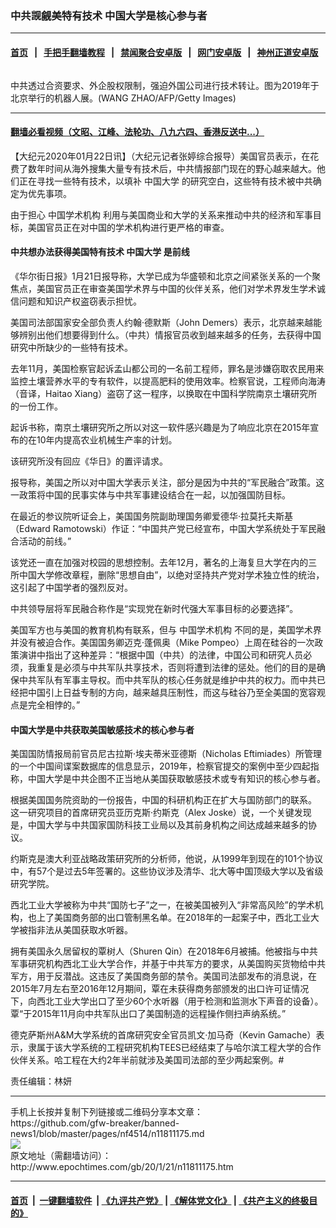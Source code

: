 ### 中共觊觎美特有技术 中国大学是核心参与者
------------------------

#### [首页](https://github.com/gfw-breaker/banned-news1/blob/master/README.md) &nbsp;&nbsp;|&nbsp;&nbsp; [手把手翻墙教程](https://github.com/gfw-breaker/guides/wiki) &nbsp;&nbsp;|&nbsp;&nbsp; [禁闻聚合安卓版](https://github.com/gfw-breaker/bn-android) &nbsp;&nbsp;|&nbsp;&nbsp; [网门安卓版](https://github.com/oGate2/oGate) &nbsp;&nbsp;|&nbsp;&nbsp; [神州正道安卓版](https://github.com/SzzdOgate/update) 



<div><img alt="" class="aligncenter wp-post-image" src="http://i.epochtimes.com/assets/uploads/2019/09/GettyImages-1162844504-600x400.jpg"/>
<div class="red16 caption">
 <p>
  中共透过合资要求、外企股权限制，强迫外国公司进行技术转让。图为2019年于北京举行的机器人展。(WANG ZHAO/AFP/Getty Images)
 </p>
</div>
</div><hr/>

#### [翻墙必看视频（文昭、江峰、法轮功、八九六四、香港反送中...）](http://167.172.214.107/home.html)

<div><p>
 【大纪元2020年01月22日讯】（大纪元记者张婷综合报导）美国官员表示，在花费了数年时间从海外搜集大量专有技术后，中共情报部门现在的野心越来越大。他们正在寻找一些特有技术，以填补
 <ok href="http://www.epochtimes.com/gb/tag/%E4%B8%AD%E5%9B%BD%E5%A4%A7%E5%AD%A6.html">
  中国大学
 </ok>
 的研究空白，这些特有技术被中共确定为优先事项。
</p>
<p>
 由于担心
 <ok href="http://www.epochtimes.com/gb/tag/%E4%B8%AD%E5%9B%BD%E5%AD%A6%E6%9C%AF%E6%9C%BA%E6%9E%84.html">
  中国学术机构
 </ok>
 利用与美国商业和大学的关系来推动中共的经济和军事目标，美国官员正在对中国的学术机构进行更严格的审查。
</p>
<h4>
 中共想办法获得美国特有技术
 <ok href="http://www.epochtimes.com/gb/tag/%E4%B8%AD%E5%9B%BD%E5%A4%A7%E5%AD%A6.html">
  中国大学
 </ok>
 是前线
</h4>
<p>
 《华尔街日报》1月21日报导称，大学已成为华盛顿和北京之间紧张关系的一个聚焦点，美国官员正在审查美国学术界与中国的伙伴关系，他们对学术界发生学术诚信问题和知识产权盗窃表示担忧。
</p>
<p>
 美国司法部国家安全部负责人约翰·德默斯（John Demers）表示，北京越来越能够辨别出他们想要得到什么。（中共）情报官员收到越来越多的任务，去获得中国研究中所缺少的一些特有技术。
</p>
<p>
 去年11月，美国检察官起诉孟山都公司的一名前工程师，罪名是涉嫌窃取农民用来监控土壤营养水平的专有软件，以提高肥料的使用效率。检察官说，工程师向海涛（音译，Haitao Xiang）盗窃了这一程序，以换取在中国科学院南京土壤研究所的一份工作。
</p>
<p>
 起诉书称，南京土壤研究所之所以对这一软件感兴趣是为了响应北京在2015年宣布的在10年内提高农业机械生产率的计划。
</p>
<p>
 该研究所没有回应《华日》的置评请求。
</p>
<p>
 报导称，美国之所以对中国大学表示关注，部分是因为中共的“军民融合”政策。这一政策将中国的民事实体与中共军事建设结合在一起，以加强国防目标。
</p>
<p>
 在最近的参议院听证会上，美国国务院副助理国务卿爱德华·拉莫托夫斯基（Edward Ramotowski）作证：“中国共产党已经宣布，中国大学系统处于军民融合活动的前线。”
</p>
<p>
 该党还一直在加强对校园的思想控制。去年12月，著名的上海复旦大学在内的三所中国大学修改章程，删除“思想自由”，以绝对坚持共产党对学术独立性的统治，这引起了中国学者的强烈反对。
</p>
<p>
 中共领导层将军民融合称作是“实现党在新时代强大军事目标的必要选择”。
</p>
<p>
 美国军方也与美国的教育机构有联系，但与
 <ok href="http://www.epochtimes.com/gb/tag/%E4%B8%AD%E5%9B%BD%E5%AD%A6%E6%9C%AF%E6%9C%BA%E6%9E%84.html">
  中国学术机构
 </ok>
 不同的是，美国学术界并没有被迫合作。美国国务卿迈克·蓬佩奥（Mike Pompeo）上周在硅谷的一次政策演讲中指出了这种差异：“根据中国（中共）的法律，中国公司和研究人员必须，我重复是必须与中共军队共享技术，否则将遭到法律的惩处。他们的目的是确保中共军队有军事主导权。而中共军队的核心任务就是维护中共的权力。而中共已经把中国引上日益专制的方向，越来越具压制性，而这与硅谷乃至全美国的宽容观点是完全相悖的。”
</p>
<h4>
 中国大学是中共获取美国敏感技术的核心参与者
</h4>
<p>
 美国国防情报局前官员尼古拉斯·埃夫蒂米亚德斯（Nicholas Eftimiades）所管理的一个中国间谍案数据库的信息显示，2019年，检察官提交的案例中至少四起指称，中国大学是中共企图不正当地从美国获取敏感技术或专有知识的核心参与者。
</p>
<p>
 根据美国国务院资助的一份报告，中国的科研机构正在扩大与国防部门的联系。 这一研究项目的首席研究员亚历克斯·约斯克（Alex Joske）说，一个关键发现是，中国大学与中共国家国防科技工业局以及其前身机构之间达成越来越多的协议。
</p>
<p>
 约斯克是澳大利亚战略政策研究所的分析师，他说，从1999年到现在的101个协议中，有57个是过去5年签署的。这些协议涉及清华、北大等中国顶级大学以及省级研究学院。
</p>
<p>
 西北工业大学被称为中共“国防七子”之一，在被美国被列入“非常高风险”的学术机构，也上了美国商务部的出口管制黑名单。在2018年的一起案子中，西北工业大学被指非法从美国获取水听器。
</p>
<p>
 拥有美国永久居留权的覃树人（Shuren Qin）在2018年6月被捕。他被指与中共军事研究机构西北工业大学合作，并基于中共军方的要求，从美国购买货物给中共军方，用于反潜战。这违反了美国商务部的禁令。美国司法部发布的消息说，在2015年7月左右至2016年12月期间，覃在未获得商务部颁发的出口许可证情况下，向西北工业大学出口了至少60个水听器（用于检测和监测水下声音的设备）。覃“于2015年11月向中共军队出口了美国制造的远程操作侧扫声纳系统。”
</p>
<p>
 德克萨斯州A&amp;M大学系统的首席研究安全官员凯文·加马奇（Kevin Gamache）表示，隶属于该大学系统的工程研究机构TEES已经结束了与哈尔滨工程大学的合作伙伴关系。哈工程在大约2年半前就涉及美国司法部的至少两起案例。#
</p>
<p>
 责任编辑：林妍
</p>
</div>
<hr/>
手机上长按并复制下列链接或二维码分享本文章：<br/>
https://github.com/gfw-breaker/banned-news1/blob/master/pages/nf4514/n11811175.md <br/>
<a href='https://github.com/gfw-breaker/banned-news1/blob/master/pages/nf4514/n11811175.md'><img src='https://github.com/gfw-breaker/banned-news1/blob/master/pages/nf4514/n11811175.md.png'/></a> <br/>
原文地址（需翻墙访问）：http://www.epochtimes.com/gb/20/1/21/n11811175.htm


------------------------
#### [首页](https://github.com/gfw-breaker/banned-news1/blob/master/README.md) &nbsp;|&nbsp; [一键翻墙软件](https://github.com/gfw-breaker/nogfw/blob/master/README.md) &nbsp;| [《九评共产党》](https://github.com/gfw-breaker/9ping.md/blob/master/README.md#九评之一评共产党是什么) | [《解体党文化》](https://github.com/gfw-breaker/jtdwh.md/blob/master/README.md) | [《共产主义的终极目的》](https://github.com/gfw-breaker/gczydzjmd.md/blob/master/README.md)


<img src='http://gfw-breaker.win/banned-news/pages/nf4514/n11811175.md' width='0px' height='0px'/>